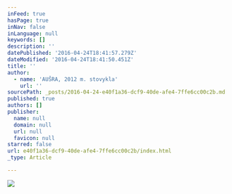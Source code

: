 ```yaml
---
inFeed: true
hasPage: true
inNav: false
inLanguage: null
keywords: []
description: ''
datePublished: '2016-04-24T18:41:57.279Z'
dateModified: '2016-04-24T18:41:50.451Z'
title: ''
author:
  - name: 'AUŠRA, 2012 m. stovykla'
    url: ''
sourcePath: _posts/2016-04-24-e40f1a36-dcf9-40de-afe4-7ffe6cc00c2b.md
published: true
authors: []
publisher:
  name: null
  domain: null
  url: null
  favicon: null
starred: false
url: e40f1a36-dcf9-40de-afe4-7ffe6cc00c2b/index.html
_type: Article

---
```

![](https://the-grid-user-content.s3-us-west-2.amazonaws.com/3af5250b-4afe-4971-b255-ad26b1e22ea5.jpg)